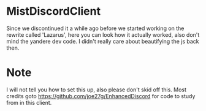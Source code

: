 # MistDiscordClient
Since we discontinued it a while ago before we started working on the rewrite called 'Lazarus', here you can look how it actually worked, also don't mind the yandere dev code. I didn't really care about beautifying the js back then.

# Note
I will not tell you how to set this up, also please don't skid off this. Most credits goto https://github.com/joe27g/EnhancedDiscord for code to study from in this client.
